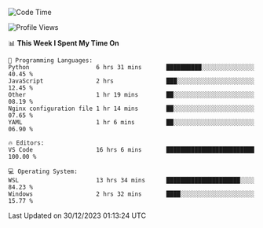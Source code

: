 <!--START_SECTION:waka-->
![Code Time](http://img.shields.io/badge/Code%20Time-475%20hrs%2054%20mins-blue)

![Profile Views](http://img.shields.io/badge/Profile%20Views-2-blue)

📊 **This Week I Spent My Time On** 

```text
💬 Programming Languages: 
Python                   6 hrs 31 mins       ██████████░░░░░░░░░░░░░░░   40.45 % 
JavaScript               2 hrs               ███░░░░░░░░░░░░░░░░░░░░░░   12.45 % 
Other                    1 hr 19 mins        ██░░░░░░░░░░░░░░░░░░░░░░░   08.19 % 
Nginx configuration file 1 hr 14 mins        ██░░░░░░░░░░░░░░░░░░░░░░░   07.65 % 
YAML                     1 hr 6 mins         ██░░░░░░░░░░░░░░░░░░░░░░░   06.90 % 

🔥 Editors: 
VS Code                  16 hrs 6 mins       █████████████████████████   100.00 % 

💻 Operating System: 
WSL                      13 hrs 34 mins      █████████████████████░░░░   84.23 % 
Windows                  2 hrs 32 mins       ████░░░░░░░░░░░░░░░░░░░░░   15.77 % 
```


 Last Updated on 30/12/2023 01:13:24 UTC
<!--END_SECTION:waka-->
